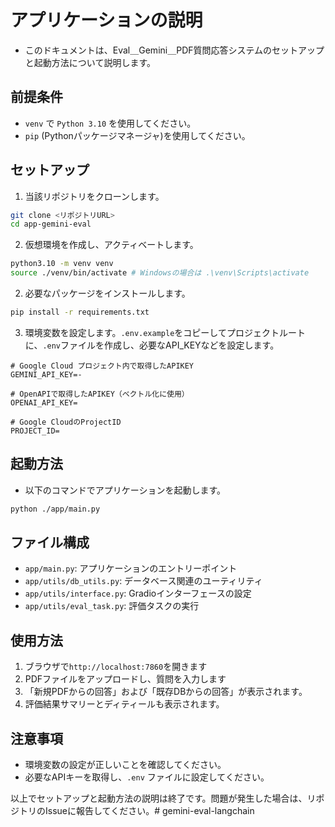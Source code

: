 # アプリケーションの説明
- このドキュメントは、Eval＿Gemini＿PDF質問応答システムのセットアップと起動方法について説明します。

## 前提条件
- `venv` で `Python 3.10` を使用してください。
- `pip` (Pythonパッケージマネージャ)を使用してください。

## セットアップ
1. 当該リポジトリをクローンします。

```bash
git clone <リポジトリURL>
cd app-gemini-eval
```

2. 仮想環境を作成し、アクティベートします。
```bash
python3.10 -m venv venv
source ./venv/bin/activate # Windowsの場合は .\venv\Scripts\activate
```

2. 必要なパッケージをインストールします。

```bash
pip install -r requirements.txt
```

3. 環境変数を設定します。`.env.example`をコピーしてプロジェクトルートに、`.env`ファイルを作成し、必要なAPI_KEYなどを設定します。

```.env
# Google Cloud プロジェクト内で取得したAPIKEY
GEMINI_API_KEY=-

# OpenAPIで取得したAPIKEY（ベクトル化に使用）
OPENAI_API_KEY=

# Google CloudのProjectID
PROJECT_ID=
```


## 起動方法
- 以下のコマンドでアプリケーションを起動します。

```bash
python ./app/main.py
```

## ファイル構成
- `app/main.py`: アプリケーションのエントリーポイント
- `app/utils/db_utils.py`: データベース関連のユーティリティ
- `app/utils/interface.py`: Gradioインターフェースの設定
- `app/utils/eval_task.py`: 評価タスクの実行

## 使用方法
1. ブラウザで`http://localhost:7860`を開きます
2. PDFファイルをアップロードし、質問を入力します
3. 「新規PDFからの回答」および「既存DBからの回答」が表示されます。
4. 評価結果サマリーとディティールも表示されます。

## 注意事項
- 環境変数の設定が正しいことを確認してください。
- 必要なAPIキーを取得し、`.env` ファイルに設定してください。

以上でセットアップと起動方法の説明は終了です。問題が発生した場合は、リポジトリのIssueに報告してください。# gemini-eval-langchain
